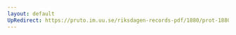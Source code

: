 ```yaml
---
layout: default
UpRedirect: https://pruto.im.uu.se/riksdagen-records-pdf/1880/prot-1880--fk--013/prot-1880--fk--013_008.pdf
---
```

